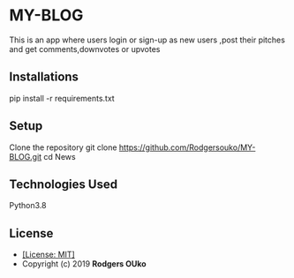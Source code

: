 # MY-BLOG
This is an app where users login or sign-up as new users ,post their pitches and get comments,downvotes or upvotes  


## Installations
pip install -r requirements.txt


## Setup
Clone the repository
git clone https://github.com/Rodgersouko/MY-BLOG.git
cd News


## Technologies Used
Python3.8


## License
* [[License: MIT]](LICENCE.md)
* Copyright (c) 2019 **Rodgers OUko**
